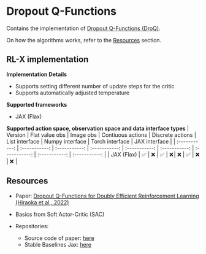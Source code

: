 # Dropout Q-Functions

Contains the implementation of [Dropout Q-Functions (DroQ)](https://arxiv.org/pdf/2110.02034).

On how the algorithms works, refer to the [Resources](#resources) section.


## RL-X implementation

**Implementation Details**
- Supports setting different number of update steps for the critic
- Supports automatically adjusted temperature

**Supported frameworks**
- JAX (Flax)

**Supported action space, observation space and data interface types**
| Version | Flat value obs | Image obs | Contiuous actions | Discrete actions | List interface | Numpy interface | Torch interface | JAX interface |
| :-----------: | :-----------: | :-----------: | :-----------: | :-----------: | :-----------: | :-----------: | :-----------: | :-----------: |
| JAX (Flax) | ✅ | ❌ | ✅ | ❌ | ❌ | ✅ | ❌ | ❌ |


## Resources
- Paper: [Dropout Q-Functions for Doubly Efficient Reinforcement Learning (Hiraoka et al., 2022)](https://arxiv.org/pdf/2110.02034)

- Basics from Soft Actor-Critic (SAC)

- Repositories:
    - Source code of paper: [here](https://github.com/TakuyaHiraoka/Dropout-Q-Functions-for-Doubly-Efficient-Reinforcement-Learning)
    - Stable Baselines Jax: [here](https://github.com/araffin/sbx/tree/master/sbx/droq)
